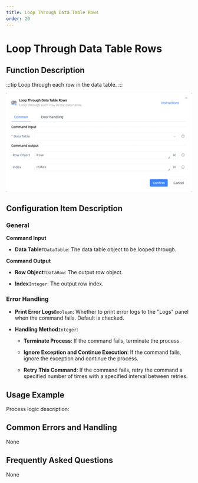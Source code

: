 ```yaml
---
title: Loop Through Data Table Rows
order: 20
---
```


# Loop Through Data Table Rows

## Function Description

:::tip 
Loop through each row in the data table.
:::

![Loop Through Data Table Rows](../../../assets/Loop%20Through%20Data%20Table%20Rows_command.png)

## Configuration Item Description

### General

**Command Input**

- **Data Table**`TDataTable`: The data table object to be looped through.


**Command Output**

- **Row Object**`TDataRow`: The output row object.

- **Index**`Integer`: The output row index.

### Error Handling

- **Print Error Logs**`Boolean`: Whether to print error logs to the "Logs" panel when the command fails. Default is checked. 

- **Handling Method**`Integer`:

    - **Terminate Process**: If the command fails, terminate the process.

    - **Ignore Exception and Continue Execution**: If the command fails, ignore the exception and continue the process.

    - **Retry This Command**: If the command fails, retry the command a specified number of times with a specified interval between retries.

## Usage Example

Process logic description:

## Common Errors and Handling

None

## Frequently Asked Questions

None

